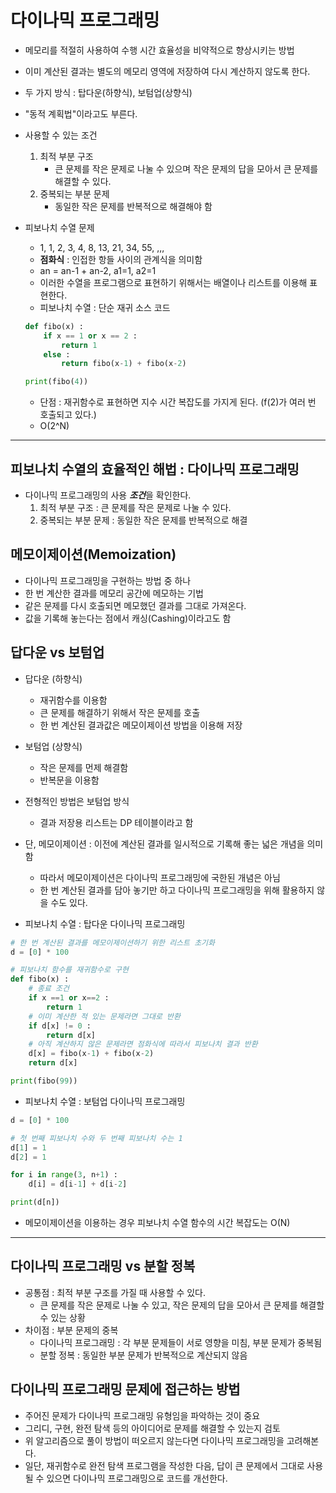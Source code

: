 # 다이나믹 프로그래밍

- 메모리를 적절히 사용하여 수행 시간 효율성을 비약적으로 향상시키는 방법
- 이미 계산된 결과는 별도의 메모리 영역에 저장하여 다시 계산하지 않도록 한다.
- 두 가지 방식 : 탑다운(하향식), 보텀업(상향식)

- "동적 계획법"이라고도 부른다.

- 사용할 수 있는 조건
    1. 최적 부분 구조
        + 큰 문제를 작은 문제로 나눌 수 있으며 작은 문제의 답을 모아서 큰 문제를 해결할 수 있다.
    2. 중복되는 부분 문제
        + 동일한 작은 문제를 반복적으로 해결해야 함

- 피보나치 수열 문제
    + 1, 1, 2, 3, 4, 8, 13, 21, 34, 55, ,,,
    + **점화식** : 인접한 항들 사이의 관계식을 의미함
    + an = an-1 + an-2, a1=1, a2=1
    + 이러한 수열을 프로그램으로 표현하기 위해서는 배열이나 리스트를 이용해 표현한다.
    + 피보나치 수열 : 단순 재귀 소스 코드
    ```python
    def fibo(x) :
        if x == 1 or x == 2 :
            return 1
        else :
            return fibo(x-1) + fibo(x-2)
    
    print(fibo(4))
    ```
    - 단점 : 재귀함수로 표현하면 지수 시간 복잡도를 가지게 된다. (f(2)가 여러 번 호출되고 있다.)
    - O(2^N)

---

## 피보나치 수열의 효율적인 해법 : 다이나믹 프로그래밍
- 다이나믹 프로그래밍의 사용 ***조건***을 확인한다.
    1. 최적 부분 구조 : 큰 문제를 작은 문제로 나눌 수 있다.
    2. 중복되는 부분 문제 : 동일한 작은 문제를 반복적으로 해결



## 메모이제이션(Memoization)
- 다이나믹 프로그래밍을 구현하는 방법 중 하나
- 한 번 계산한 결과를 메모리 공간에 메모하는 기법
- 같은 문제를 다시 호출되면 메모했던 결과를 그대로 가져온다.
- 값을 기록해 놓는다는 점에서 캐싱(Cashing)이라고도 함



## 답다운 vs 보텀업
- 답다운 (하향식)
    + 재귀함수를 이용함
    + 큰 문제를 해결하기 위해서 작은 문제를 호출
    + 한 번 계산된 결과값은 메모이제이션 방법을 이용해 저장

- 보텀업 (상향식)
    + 작은 문제를 먼제 해결함
    + 반복문을 이용함

- 전형적인 방법은 보텀업 방식
    + 결과 저장용 리스트는 DP 테이블이라고 함
- 단, 메모이제이션 : 이전에 계산된 결과를 일시적으로 기록해 좋는 넓은 개념을 의미함
    - 따라서 메모이제이션은 다이나믹 프로그래밍에 국한된 개념은 아님
    - 한 번 계산된 결과를 담아 놓기만 하고 다이나믹 프로그래밍을 위해 활용하지 않을 수도 있다.
    
- 피보나치 수열 : 탑다운 다이나믹 프로그래밍
```python
# 한 번 계산된 결과를 메모이제이션하기 위한 리스트 초기화
d = [0] * 100

# 피보나치 함수를 재귀함수로 구현
def fibo(x) :
    # 종료 조건
    if x ==1 or x==2 :
        return 1
    # 이미 계산한 적 있는 문제라면 그대로 반환
    if d[x] != 0 :
        return d[x]
    # 아직 계산하지 않은 문제라면 점화식에 따라서 피보나치 결과 반환
    d[x] = fibo(x-1) + fibo(x-2)
    return d[x]

print(fibo(99))
```
- 피보나치 수열 : 보텀업 다이나믹 프로그래밍
```python
d = [0] * 100

# 첫 번째 피보나치 수와 두 번째 피보나치 수는 1
d[1] = 1
d[2] = 1

for i in range(3, n+1) :
    d[i] = d[i-1] + d[i-2]

print(d[n])
```

- 메모이제이션을 이용하는 경우 피보나치 수열 함수의 시간 복잡도는 O(N)



---



## 다이나믹 프로그래밍 vs 분할 정복
- 공통점 : 최적 부분 구조를 가질 때 사용할 수 있다.
    + 큰 문제를 작은 문제로 나눌 수 있고, 작은 문제의 답을 모아서 큰 문제를 해결할 수 있는 상황
- 차이점 : 부분 문제의 중복
    + 다이나믹 프로그래밍 : 각 부분 문제들이 서로 영향을 미침, 부분 문제가 중복됨
    + 분할 정복 : 동일한 부분 문제가 반복적으로 계산되지 않음

## 다이나믹 프로그래밍 문제에 접근하는 방법
- 주어진 문제가 다이나믹 프로그래밍 유형임을 파악하는 것이 중요
- 그리디, 구현, 완전 탐색 등의 아이디어로 문제를 해결할 수 있는지 검토
- 위 알고리즘으로 풀이 방법이 떠오르지 않는다면 다이나믹 프로그래밍을 고려해본다.
- 일단, 재귀함수로 완전 탐색 프로그램을 작성한 다음, 답이 큰 문제에서 그대로 사용될 수 있으면 다이나믹 프로그래밍으로 코드를 개선한다.

